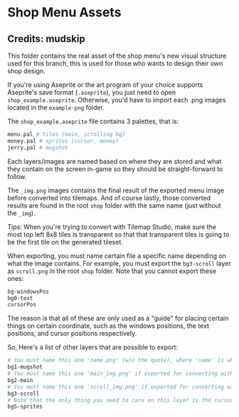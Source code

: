 # Shop Menu Assets

## Credits: mudskip

This folder contains the real asset of the shop menu's new visual structure used for this branch, this is used for those who wants to design their own shop design.

If you're using Aseprite or the art program of your choice supports Aseprite's save format (`.aseprite`), you just need to open `shop_example.aseprite`. Otherwise, you'd have to import each .png images located in the `example-png` folder.

The `shop_example.aseprite` file contains 3 palettes, that is:

```sh
menu.pal # tiles (main, scrolling bg)
money.pal # sprites (cursor, money)
jerry.pal # mugshot
```

Each layers/images are named based on where they are stored and what they contain on the screen in-game so they should be straight-forward to follow.

The `_img.png` images contains the final result of the exported menu image before converted into tilemaps. And of course lastly, those converted results are found in the root `shop` folder with the same name (just without the `_img`).

Tips: When you're trying to convert with Tilemap Studio, make sure the most top left 8x8 tiles is transparent so that that transparent tiles is going to be the first tile on the generated tileset.

When exporting, you must name certain file a specific name depending on what the image contains. For example, you must export the `bg3-scroll` layer as `scroll.png` in the root `shop` folder. Note that you cannot export these ones:
```sh
bg-windowsPos
bg0-text
cursorPos
```
The reason is that all of these are only used as a "guide" for placing certain things on certain coordinate, such as the windows positions, the text positions, and cursor positions respectively.

So, Here's a list of other layers that are possible to export:
```sh
# You must name this one 'name.png' (w/o the quote), where 'name' is what you wanted it be called as e.g. 'jerry.png'. make sure that the img size is 104x96
bg1-mugshot
# You must name this one 'main_img.png' if exported for converting with tilemap studio, otherwise 'main.png' (w/o the quote)
bg2-main
# You must name this one 'scroll_img.png' if exported for converting with tilemap studio, otherwise 'scroll.png' (w/o the quote)
bg3-scroll
# Note that the only thing you need to care on this layer is the cursor at the bottom, not the potions/poke balls/arrow sign. You must name this one 'cursor.png' (w/o the quote) with size 64x128 where the first 64x0 is the first frame and  64x64 is the second frame.
bgS-sprites
```
